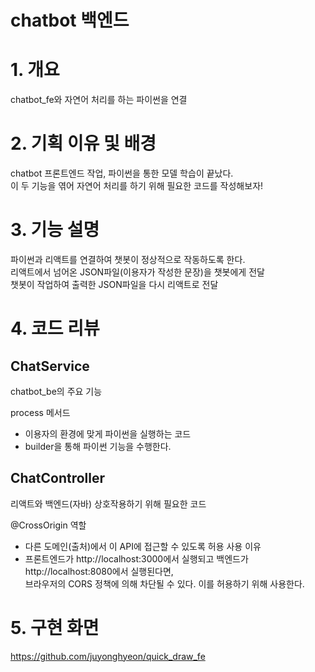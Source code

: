 # chatbot 백엔드

# 1. 개요
chatbot_fe와 자연어 처리를 하는 파이썬을 연결


# 2. 기획 이유 및 배경
chatbot 프론트엔드 작업, 파이썬을 통한 모델 학습이 끝났다.<br>
이 두 기능을 엮어 자연어 처리를 하기 위해 필요한 코드를 작성해보자!

# 3. 기능 설명
파이썬과 리액트를 연결하여 챗봇이 정상적으로 작동하도록 한다. <br>
리액트에서 넘어온 JSON파일(이용자가 작성한 문장)을 챗봇에게 전달 <br>
챗봇이 작업하여 출력한 JSON파일을 다시 리액트로 전달<br>

# 4. 코드 리뷰
## ChatService
chatbot_be의 주요 기능

process 메서드
- 이용자의 환경에 맞게 파이썬을 실행하는 코드
- builder을 통해 파이썬 기능을 수행한다.


## ChatController
리액트와 백엔드(자바) 상호작용하기 위해 필요한 코드

@CrossOrigin
역할
- 다른 도메인(출처)에서 이 API에 접근할 수 있도록 허용
사용 이유
- 프론트엔드가 http://localhost:3000에서 실행되고 백엔드가 http://localhost:8080에서 실행된다면,<br>
  브라우저의 CORS 정책에 의해 차단될 수 있다. 이를 허용하기 위해 사용한다.


# 5. 구현 화면
https://github.com/juyonghyeon/quick_draw_fe
